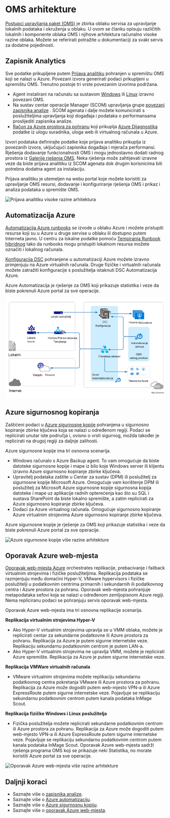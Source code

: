 <properties 
   pageTitle="Postupci upravljanja paket (OMS) arhitektura | Microsoft Azure"
   description="Microsoft operacije upravljanja paket (OMS) je Microsoftov oblaku IT rješenja upravljanja koji olakšava upravljanje i zaštita lokalnih i infrastrukture u oblaku.  U ovom se članku prepoznaje u različitim servisima obuhvaćen OMS i navode veze na detaljne sadržaja."
   services="operations-management-suite"
   documentationCenter=""
   authors="bwren"
   manager="jwhit"
   editor="tysonn" />
<tags 
   ms.service="operations-management-suite"
   ms.devlang="na"
   ms.topic="get-started-article"
   ms.tgt_pltfrm="na"
   ms.workload="infrastructure-services"
   ms.date="10/27/2016"
   ms.author="bwren" />

# <a name="oms-architecture"></a>OMS arhitekture

[Postupci upravljanja paket (OMS)](https://azure.microsoft.com/documentation/services/operations-management-suite/) je zbirka oblaku servisa za upravljanje lokalnih podataka i okruženja u oblaku.  U ovom se članku opisuju različitih lokalnih i komponente oblaka OMS i njihove arhitektura računalno visoke razine oblaka.  Možete se referirati potražite u dokumentaciji za svaki servis za dodatne pojedinosti.

## <a name="log-analytics"></a>Zapisnik Analytics

Sve podatke prikupljene putem [Prijava analitiku](https://azure.microsoft.com/documentation/services/log-analytics/) pohranjen u spremištu OMS koji se nalazi u Azure.  Povezani izvora generirati podaci prikupljeni u spremištu OMS.  Trenutno postoje tri vrste povezanim izvorima podržana.

- Agent instalirani na računalu sa sustavom [Windows](../log-analytics/log-analytics-windows-agents.md) ili [Linux](../log-analytics/log-analytics-linux-agents.md) izravno povezani OMS.
- Na sustav centar operacije Manager (SCOM) upravljanja grupe [povezani zapisnika analize](../log-analytics/log-analytics-om-agents.md) .  SCOM agenata i dalje možete komunicirati s poslužiteljima upravljanja koji događaja i podataka o performansama proslijediti zapisnika analize.
- [Račun za Azure prostora za pohranu](../log-analytics/log-analytics-azure-storage.md) koji prikuplja [Azure Dijagnostika](../cloud-services/cloud-services-dotnet-diagnostics.md) podatke iz ulogu suradnika, uloga web ili virtualnog računala u Azure.

Izvori podataka definirajte podatke koje prijava analitiku prikuplja iz povezanih izvora, uključujući zapisnika događaja i mjerača performansi.  Rješenja dodavanje funkcionalnosti OMS i mogu jednostavno dodati radnog prostora iz [Galerije rješenja OMS](../log-analytics/log-analytics-add-solutions.md).  Neka rješenja može zahtijevati izravne veze da biste prijava analitiku iz SCOM agenata dok drugim korisnicima biti potrebna dodatna agent za instalaciju.

Prijava analitiku je utemeljen na webu portal koje možete koristiti za upravljanje OMS resursi, dodavanje i konfiguriranje rješenja OMS i prikaz i analiza podataka u spremište OMS.

![Prijava analitiku visoke razine arhitektura](media/operations-management-suite-architecture/log-analytics.png)


## <a name="azure-automation"></a>Automatizacija Azure

[Automatizacija Azure runbooks](http://azure.microsoft.com/documentation/services/automation) se izvode u oblaku Azure i možete pristupiti resurse koji su u Azure u druge servise u oblaku ili dostupno putem Interneta javno.  U centru za lokalne podatke pomoću [Tempiranja Runbook hibridnog](../automation/automation-hybrid-runbook-worker.md) tako da runbooks mogu pristupiti lokalnom resursa možete označiti i lokalnog računala.

[Konfiguracija DSC](../automation/automation-dsc-overview.md) pohranjene u automatizaciji Azure možete izravno primjenjuju na Azure virtualnih računala.  Druge fizičke i virtualnih računala možete zatražiti konfiguracije s poslužitelja istaknuti DSC Automatizacija Azure.

Azure Automatizacija je rješenje za OMS koji prikazuje statistika i veze da biste pokrenuli Azure portal za sve operacije.

![Azure Automatizacija više razine arhitekture](media/operations-management-suite-architecture/automation.png)

## <a name="azure-backup"></a>Azure sigurnosnog kopiranja

Zaštićeni podaci u [Azure sigurnosne kopije](http://azure.microsoft.com/documentation/services/backup) pohranjena u sigurnosno kopiranje zbirke ključeva koja se nalazi u određenom regiji.  Podaci se replicirati unutar iste područja i, ovisno o vrsti sigurnog, možda također je replicirati na drugoj regiji za daljnje zalihosti.

Azure sigurnosne kopije ima tri osnovna scenarija.

- Windows računalo s Azure Backup agent.  To vam omogućuje da biste datoteke sigurnosne kopije i mape iz bilo koje Windows server ili klijentu izravno Azure sigurnosno kopiranje zbirke ključeva.  
- Upravitelj podataka zaštite u Centar za sustav (DPM) ili poslužitelj za sigurnosne kopije Microsoft Azure. Omogućuje vam korištenje DPM ili poslužitelj za Microsoft Azure sigurnosne kopije sigurnosna kopija datoteke i mape uz aplikacije radnih opterećenja kao što su SQL i sustava SharePoint da biste lokalno spremište, a zatim replicirati za Azure sigurnosno kopiranje zbirke ključeva.
- Dodaci za Azure virtualnog računala.  Omogućuje sigurnosno kopiranje Azure virtualnim strojevima Azure sigurnosno kopiranje zbirke ključeva.

Azure sigurnosne kopije je rješenje za OMS koji prikazuje statistika i veze da biste pokrenuli Azure portal za sve operacije.

![Azure sigurnosne kopije više razine arhitekture](media/operations-management-suite-architecture/backup.png)

## <a name="azure-site-recovery"></a>Oporavak Azure web-mjesta

[Oporavak web-mjesta Azure](http://azure.microsoft.com/documentation/services/site-recovery) orchestrates replikacije, prebacivanje i failback virtualnim strojevima i fizičke poslužiteljima. Replikacija podataka se razmjenjuju među domaćini Hyper-V, VMware hypervisors i fizičke poslužitelji u podatkovnim centrima primarnih i sekundarnih ili podatkovnog centra i Azure prostora za pohranu.  Oporavak web-mjesta pohranjuje metapodataka sefovi koja se nalazi u određenom zemljopisnom Azure regiji. Nema repliciranu podaci se pohranjuju servis oporavak web-mjesta.

Oporavak Azure web-mjesta ima tri osnovna replikacije scenarija.

**Replikacija virtualnim strojevima Hyper-V**
- Ako Hyper-V virtualnim strojevima upravlja se u VMM oblaka, možete je replicirati centar za sekundarne podatkovne ili Azure prostora za pohranu.  Replikacija za Azure je putem sigurne internetske veze.  Replikaciju sekundarnu podatkovnim centrom je putem LAN-a.
- Ako Hyper-V virtualnim strojevima ne upravlja VMM, možete je replicirati Azure spremište.  Replikacija za Azure je putem sigurne internetske veze.
 
**Replikacija VMWare virtualnih računala**
- VMware virtualnim strojevima možete replikaciju sekundarnu podatkovnog centra pokretanja VMware ili Azure prostora za pohranu.  Replikacija za Azure može dogoditi putem web-mjesto VPN-a ili Azure ExpressRoute putem sigurne internetske veze. Pojavljuje se replikaciju sekundarnu podatkovnim centrom putem kanala podataka InMage Scout.
 
**Replikacija fizičke Windows i Linux poslužitelja** 
- Fizička poslužitelja možete replicirati sekundarne podatkovnim centrom ili Azure prostora za pohranu. Replikacija za Azure može dogoditi putem web-mjesto VPN-a ili Azure ExpressRoute putem sigurne internetske veze. Pojavljuje se replikaciju sekundarnu podatkovnim centrom putem kanala podataka InMage Scout.  Oporavak Azure web-mjesta sadrži rješenja programa OMS koji se prikazuje neki Statistika, no morate koristiti Azure portal za sve operacije.

![Oporavak Azure web-mjesta više razine arhitekture](media/operations-management-suite-architecture/site-recovery.png)


## <a name="next-steps"></a>Daljnji koraci

- Saznajte više o [zapisnika analize](http://azure.microsoft.com/documentation/services/log-analytics).
- Saznajte više o [Azure automatizaciju](https://azure.microsoft.com/documentation/services/automation).
- Saznajte više o [Azure sigurnosnu kopiju](http://azure.microsoft.com/documentation/services/backup).
- Saznajte više o [oporavak Azure web-mjesta](http://azure.microsoft.com/documentation/services/site-recovery).
